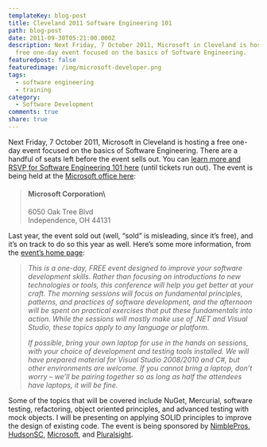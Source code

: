 ```yaml
---
templateKey: blog-post
title: Cleveland 2011 Software Engineering 101
path: blog-post
date: 2011-09-30T05:21:00.000Z
description: Next Friday, 7 October 2011, Microsoft in Cleveland is hosting a
  free one-day event focused on the basics of Software Engineering.
featuredpost: false
featuredimage: /img/microsoft-developer.png
tags:
  - software engineering
  - training
category:
  - Software Development
comments: true
share: true
---
```

Next Friday, 7 October 2011, Microsoft in Cleveland is hosting a free one-day event focused on the basics of Software Engineering. There are a handful of seats left before the event sells out. You can [learn more and RSVP for Software Engineering 101 here](http://www.eventbrite.com/event/1983445539) (until tickets run out). The event is being held at the [Microsoft office here](http://maps.google.com/maps?q=6050+Oak+Tree+Boulevard+North,+Independence,+OH&hl=en&ll=41.39698,-81.662428&spn=0.004068,0.008256&sll=37.0625,-95.677068&sspn=68.596606,135.263672&vpsrc=6&hnear=6050+Oak+Tree+Blvd,+Independence,+Ohio+44131&t=h&z=18):

> #### **Microsoft Corporation**\
> 6050 Oak Tree Blvd\
> Independence, OH 44131

Last year, the event sold out (well, “sold” is misleading, since it’s free), and it’s on track to do so this year as well. Here’s some more information, from the [event’s home page](http://nimblepros.com/news-and-events/software-engineering-101---cleveland-2011.aspx):

> *This is a one-day, FREE event designed to improve your software development skills. Rather than focusing on introductions to new technologies or tools, this conference will help you get better at your craft. The morning sessions will focus on fundamental principles, patterns, and practices of software development, and the afternoon will be spent on practical exercises that put these fundamentals into action. While the sessions will mostly make use of .NET and Visual Studio, these topics apply to any language or platform.*
>
> *If possible, bring your own laptop for use in the hands on sessions, with your choice of development and testing tools installed. We will have prepared material for Visual Studio 2008/2010 and C#, but other environments are welcome. If you cannot bring a laptop, don’t worry – we’ll be pairing together so as long as half the attendees have laptops, it will be fine.*

Some of the topics that will be covered include NuGet, Mercurial, software testing, refactoring, object oriented principles, and advanced testing with mock objects. I will be presenting on applying SOLID principles to improve the design of existing code. The event is being sponsored by [NimblePros](http://nimblepros.com/), [HudsonSC](http://hudsonsc.com/), [Microsoft](http://microsoft.com/), and [Pluralsight](http://pluralsight.com/).